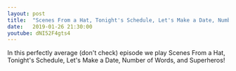 ```yaml
---
layout: post
title:  "Scenes From a Hat, Tonight's Schedule, Let's Make a Date, Number of Words, and Superheros!"
date:   2019-01-26 21:30:00
youtube: dNI52F4gts4
---
```


In this perfectly average (don't check) episode we play Scenes From a Hat, Tonight's Schedule, Let's Make a Date, Number of Words, and Superheros!